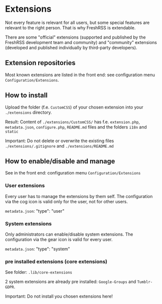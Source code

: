 # Extensions

Not every feature is relevant for all users, but some special features are relevant to the right person. That is why FreshRSS is extendable.

There are some "official" extensions (supported and published by the FreshRSS development team and community) and "community" extensions (developed and published individually by third-party developers).

## Extension repositories

Most known extensions are listed in the front end: see configuration menu `Configuration/Extensions`.

## How to install

Upload the folder (f.e. `CustomCSS`) of your chosen extension into your `./extensions` directory.

Result: Content of `./extensions/CustomCSS/` has f.e. `extension.php`, `metadata.json`, `configure.php`, `README.md` files and the folders `i18n` and `static`

Important: Do not delete or overwrite the existing files `./extensions/.gitignore` and `./extensions/README.md` 

## How to enable/disable and manage

See in the front end: configuration menu `Configuration/Extensions`

### User extensions

Every user has to manage the extensions by them self. The configuration via the cog icon is valid only for the user, not for other users. 

`metadata.json`: "type": "user"

### System extensions

Only administrators can enable/disable system extensions. The configuration via the gear icon is valid for every user. 

`metadata.json`: "type": "system"

### pre installed extensions (core extensions)

See folder: `.lib/core-extensions`

2 system extensions are already pre installed: `Google-Groups` and `Tumblr-GDPR`.

Important: Do not install you chosen extensions here!